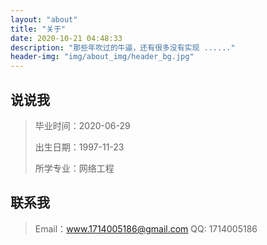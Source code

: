 ```yaml
---
layout: "about"
title: "关于"
date: 2020-10-21 04:48:33
description: "那些年吹过的牛逼，还有很多没有实现 ......"
header-img: "img/about_img/header_bg.jpg"
---
```


## 说说我

> 毕业时间：2020-06-29
>
> 出生日期：1997-11-23
>
> 所学专业：网络工程

## 联系我

> Email：www.1714005186@gmail.com
> QQ: 1714005186
